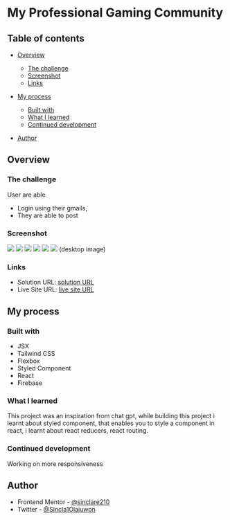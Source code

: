 # My Professional Gaming Community

## Table of contents

- [Overview](#overview)
  - [The challenge](#the-challenge)
  - [Screenshot](#screenshot)
  - [Links](#links)
- [My process](#my-process)
  - [Built with](#built-with)
  - [What I learned](#what-i-learned)
  - [Continued development](#continued-development)

- [Author](#author)




## Overview

### The challenge

User are able

- Login using their gmails,
- They are able to post

### Screenshot

![](./screencapture-localhost-5173-2024-09-30-04_19_57.png)
![](./screencapture-localhost-5173-Gaming-2024-09-30-04_22_38.png)
![](./screencapture-localhost-5173-home-2024-09-30-04_20_42.png)
![](./screencapture-localhost-5173-Messages-2024-09-30-04_22_09.png)
![](./screencapture-localhost-5173-Networks-2024-09-30-04_21_53.png)
![](./screencapture-localhost-5173-Notifications-2024-09-30-04_22_25.png)
(desktop image)




### Links

- Solution URL: [solution URL](https://github.com/sinclare210/linkeldn_clone)
- Live Site URL: [live site URL](https://linkeldn-clone-wb85.vercel.app/)

## My process

### Built with

- JSX
- Tailwind CSS
- Flexbox
- Styled Component
- React
- Firebase



### What I learned

This project was an inspiration from chat gpt, while building this project i learnt about styled component, that enables you to style a component in react, i learnt about react reducers, react routing.


### Continued development

Working on  more responsiveness




## Author

- Frontend Mentor - [@sinclare210](https://www.frontendmentor.io/profile/sinclare210)
- Twitter - [@Sincla1Olajuwon](https://x.com/Sincla1Olajuwon?t=9Rl_pnqS5YlDRBy-PVlhWQ&s=09)



